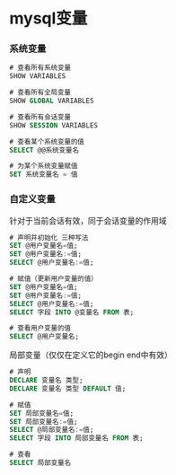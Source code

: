 # mysql变量

### 系统变量
```sql
# 查看所有系统变量
SHOW VARIABLES

# 查看所有全局变量
SHOW GLOBAL VARIABLES

# 查看所有会话变量
SHOW SESSION VARIABLES

# 查看某个系统变量的值
SELECT @@系统变量名

# 为某个系统变量赋值
SET 系统变量名 = 值
```
### 自定义变量
针对于当前会话有效，同于会话变量的作用域
```sql
# 声明并初始化 三种写法
SET @用户变量名=值;
SET @用户变量名:=值;
SELECT @用户变量名:=值;

# 赋值（更新用户变量的值）
SET @用户变量名=值;
SET @用户变量名:=值;
SELECT @用户变量名:=值;
SELECT 字段 INTO @变量名 FROM 表;

# 查看用户变量的值
SELECT @用户变量名;
```
局部变量（仅仅在定义它的begin end中有效）

```sql
# 声明
DECLARE 变量名 类型;
DECLARE 变量名 类型 DEFAULT 值;

# 赋值
SET 局部变量名=值;
SET 局部变量名:=值;
SELECT @局部变量名:=值;
SELECT 字段 INTO 局部变量名 FROM 表;

# 查看
SELECT 局部变量名
```